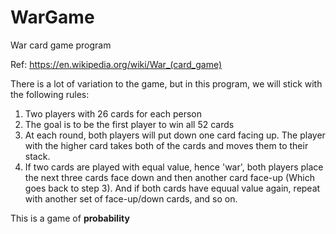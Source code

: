 # WarGame
War card game program

Ref: https://en.wikipedia.org/wiki/War_(card_game)

There is a lot of variation to the game, but in this program, we will stick with the following rules:

1. Two players with 26 cards for each person
2. The goal is to be the first player to win all 52 cards
3. At each round, both players will put down one card facing up. The player with the higher card takes both of the cards and moves them to their stack.
4. If two cards are played with equal value, hence 'war', both players place the next three cards face down and then another card face-up (Which goes back to step 3). 
    And if both cards have equual value again, repeat with another set of face-up/down cards, and so on.
    
 This is a game of **probability**
